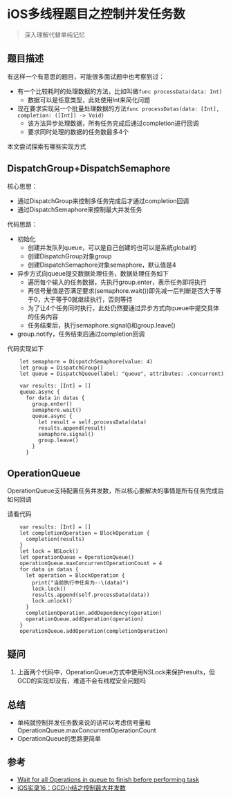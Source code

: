 # iOS多线程题目之控制并发任务数

> 深入理解代替单纯记忆

## 题目描述

有这样一个有意思的题目，可能很多面试题中也考察到过：


- 有一个比较耗时的处理数据的方法，比如叫做`func processData(data: Int)`
	- 数据可以是任意类型，此处使用Int来简化问题
- 现在要求实现另一个批量处理数据的方法`func processDatas(data: [Int], completion: ([Int]) -> Void)`
	- 该方法异步处理数据，所有任务完成后通过completion进行回调
	- 要求同时处理的数据的任务数最多4个

本文尝试探索有哪些实现方式

## DispatchGroup+DispatchSemaphore

核心思想：

- 通过DispatchGroup来控制多任务完成后才通过completion回调
- 通过DispatchSemaphore来控制最大并发任务

代码思路：

- 初始化
	- 创建并发队列queue，可以是自己创建的也可以是系统global的
	- 创建DispatchGroup对象group
	- 创建DispatchSemaphore对象semaphore，默认值是4
- 异步方式向queue提交数据处理任务，数据处理任务如下
	- 遍历每个输入的任务数据，先执行group.enter，表示任务即将执行
	- 再信号量值是否满足要求(semaphore.wait())即先减一后判断是否大于等于0，大于等于0就继续执行，否则等待
	- 为了让4个任务同时执行，此处仍然要通过异步方式向queue中提交具体的任务内容
	- 任务结束后，执行semaphore.signal()和group.leave()
- group.notify，任务结束后通过completion回调

代码实现如下

```
    let semaphore = DispatchSemaphore(value: 4)
    let group = DispatchGroup()
    let queue = DispatchQueue(label: "queue", attributes: .concurrent)

    var results: [Int] = []
    queue.async {
      for data in datas {
        group.enter()
        semaphore.wait()
        queue.async {
          let result = self.processData(data)
          results.append(result)
          semaphore.signal()
          group.leave()
        }
      }
```

## OperationQueue

OperationQueue支持配置任务并发数，所以核心要解决的事情是所有任务完成后如何回调

请看代码

```
    var results: [Int] = []
    let completionOperation = BlockOperation {
      completion(results)
    }
    let lock = NSLock()
    let operationQueue = OperationQueue()
    operationQueue.maxConcurrentOperationCount = 4
    for data in datas {
      let operation = BlockOperation {
        print("当前执行中任务为--\(data)")
        lock.lock()
        results.append(self.processData(data))
        lock.unlock()
      }
      completionOperation.addDependency(operation)
      operationQueue.addOperation(operation)
    }
    operationQueue.addOperation(completionOperation)
```

## 疑问
1. 上面两个代码中，OperationQueue方式中使用NSLock来保护results，但GCD的实现却没有，难道不会有线程安全问题吗

## 总结
- 单纯就控制并发任务数来说的话可以考虑信号量和OperationQueue.maxConcurrentOperationCount
- OperationQueue的思路更简单


## 参考
- [Wait for all Operations in queue to finish before performing task](https://stackoverflow.com/questions/42495794/wait-for-all-operations-in-queue-to-finish-before-performing-task)
- [iOS实录16：GCD小结之控制最大并发数](https://www.jianshu.com/p/5d51a367ed62)